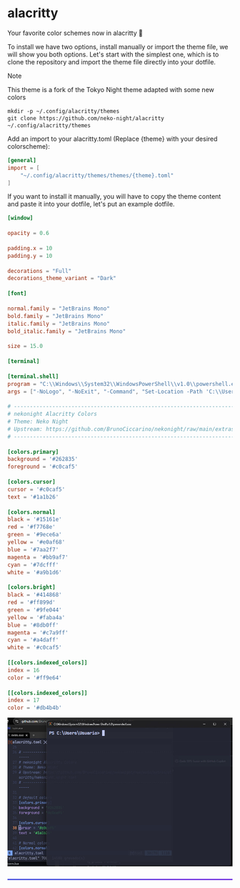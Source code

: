 # alacritty

Your favorite color schemes now in alacritty  🎨

To install we have two options, install manually or import the theme file, we will show you both options. Let's start with the simplest one, which is to clone the repository and import the theme file directly into your dotfile.

> [!NOTE]
> This theme is a fork of the Tokyo Night theme adapted with some new colors

```shell
mkdir -p ~/.config/alacritty/themes
git clone https://github.com/neko-night/alacritty ~/.config/alacritty/themes
```

Add an import to your alacritty.toml (Replace {theme} with your desired colorscheme):

```toml 
[general]
import = [
    "~/.config/alacritty/themes/themes/{theme}.toml"
]
```

If you want to install it manually, you will have to copy the theme content and paste it into your dotfile, let's put an example dotfile.

```toml 
[window]

opacity = 0.6

padding.x = 10
padding.y = 10

decorations = "Full"
decorations_theme_variant = "Dark"

[font]

normal.family = "JetBrains Mono"
bold.family = "JetBrains Mono"
italic.family = "JetBrains Mono"
bold_italic.family = "JetBrains Mono"

size = 15.0

[terminal]

[terminal.shell]
program = "C:\\Windows\\System32\\WindowsPowerShell\\v1.0\\powershell.exe"
args = ["-NoLogo", "-NoExit", "-Command", "Set-Location -Path 'C:\\Users\\Usuario'"]

# -----------------------------------------------------------------------------
# nekonight Alacritty Colors
# Theme: Neko Night
# Upstream: https://github.com/BrunoCiccarino/nekonight/raw/main/extras/alacritty/nekonight_night.toml
# -----------------------------------------------------------------------------

[colors.primary]
background = '#262835'
foreground = '#c0caf5'

[colors.cursor]
cursor = '#c0caf5'
text = '#1a1b26'

[colors.normal]
black = '#15161e'
red = '#f7768e'
green = '#9ece6a'
yellow = '#e0af68'
blue = '#7aa2f7'
magenta = '#bb9af7'
cyan = '#7dcfff'
white = '#a9b1d6'

[colors.bright]
black = '#414868'
red = '#ff899d'
green = '#9fe044'
yellow = '#faba4a'
blue = '#8db0ff'
magenta = '#c7a9ff'
cyan = '#a4daff'
white = '#c0caf5'

[[colors.indexed_colors]]
index = 16
color = '#ff9e64'

[[colors.indexed_colors]]
index = 17
color = '#db4b4b'
```

![preview](./nekonight-alacritty.jpg)

<img src="https://raw.githubusercontent.com/BrunoCiccarino/nekonight/refs/heads/main/img/line-gradient.svg" alt="line break" width="100%" height="3px">
